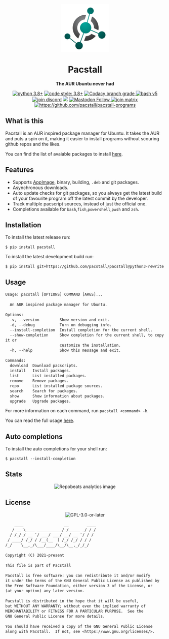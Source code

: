 <p align="center">
    <a href="https://github.com/pacstall/pacstall"><img align="center" height="150" src="https://raw.githubusercontent.com/pacstall/website/master/client/public/pacstall.svg" alt="Pacstall Logo" /></a>
</p>
<h1 align="center">Pacstall</h1>
<p align="center"><b>The AUR Ubuntu never had</b></p>

<p align="center">
    <!-- Programming info -->
    <a href="https://www.python.org/"><img alt="python 3.8+" src="https://img.shields.io/badge/python-3.8%2B-306998?logo=python&logoColor=white&style=for-the-badge" /></a>
    <a href="https://github.com/psf/black"><img alt="code style: 3.8+" src="https://img.shields.io/badge/code%20style-black-black?style=for-the-badge" /></a>
    <a href="https://www.codacy.com/gh/pacstall/pacstall/dashboard?utm_source=github.com&amp;utm_medium=referral&amp;utm_content=pacstall/pacstall&amp;utm_campaign=Badge_Grade">
        <img alt="Codacy branch grade" src="https://img.shields.io/codacy/grade/3c7e992f7e464b16919b7d57e524c997/python3-rewrite?logo=codacy&style=for-the-badge" />
    </a>
    <a href="https://www.gnu.org/software/bash"><img alt="bash v5" src="https://img.shields.io/badge/bash-v5-chateauGreen?logo=gnubash&logoColor=white&style=for-the-badge" /></a>
    <br />
    <!-- Social -->
    <a href="https://discord.gg/yzrjXJV6K8"><img alt="join discord" src="https://img.shields.io/discord/839818021207801878?color=5865F2&label=Discord&logo=discord&logoColor=FFFFFF&style=for-the-badge" /></a>
    <a href="https://reddit.com/r/pacstall"><img src="https://img.shields.io/reddit/subreddit-subscribers/pacstall?label=Reddit&color=FF4301&style=for-the-badge&logo=reddit&logoColor=FFFFFF" loading="lazy" /></a>
    <a href="https://social.linux.pizza/web/@pacstall">
        <img alt="Mastodon Follow" src="https://img.shields.io/mastodon/follow/107278715447740005?color=3088d4&domain=https%3A%2F%2Fsocial.linux.pizza&label=Mastodon&logo=mastodon&logoColor=white&style=for-the-badge" loading="lazy" />
    </a>
    <a href="https://matrix.to/#/#pacstall:matrix.org"><img alt="join matrix" src="https://img.shields.io/matrix/pacstall:matrix.org?color=888888&label=Matrix&logo=Matrix&style=for-the-badge" /></a>
    <br />
    <!-- Link to the programs repository -->
    <a href="https://github.com/pacstall/pacstall-programs">
        <img alt="https://github.com/pacstall/pacstall-programs" src="https://img.shields.io/github/commit-activity/m/pacstall/pacstall-programs?style=for-the-badge&label=programs%20repo%20activity" />
    </a>
</p>

## What is this

Pacstall is an AUR inspired package manager for Ubuntu. It takes the AUR and
puts a spin on it, making it easier to install programs without scouring github
repos and the likes.

You can find the list of avaiable packages to install
[here](https://github.com/pacstall/pacstall-programs/tree/master/packages).

## Features

* Supports [AppImage](https://appimage.org), binary, building, `.deb` and git
  packages.
* Asynchronous downloads.
* Auto update checks for git packages, so you always get the latest build of
  your favourite program off the latest commit by the developer.
* Track multiple pacscript sources, instead of just the official one.
* Completions available for `bash`,`fish`,`powershell`,`pwsh` and `zsh`.

## Installation

To install the latest release run:

```console
$ pip install pacstall
```

To install the latest development build run:

```console
$ pip install git+https://github.com/pacstall/pacstall@python3-rewrite
```

## Usage

```console
Usage: pacstall [OPTIONS] COMMAND [ARGS]...

  An AUR inspired package manager for Ubuntu.

Options:
  -v, --version         Show version and exit.
  -d, --debug           Turn on debugging info.
  --install-completion  Install completion for the current shell.
  --show-completion     Show completion for the current shell, to copy it or
                        customize the installation.
  -h, --help            Show this message and exit.

Commands:
  download  Download pacscripts.
  install   Install packages.
  list      List installed packages.
  remove    Remove packages.
  repo      List installed package sources.
  search    Search for packages.
  show      Show information about packages.
  upgrade   Upgrade packages.
```

For more information on each command, run `pacstall <command> -h`.

You can read the full usage
[here](https://github.com/pacstall/pacstall/wiki/Pacstall-2.0-Usage).

## Auto completions

To install the auto completions for your shell run:

```console
$ pacstall --install-completion
```

## Stats

<p align="center"><img alt="Repobeats analytics image" src="https://repobeats.axiom.co/api/embed/ba51853c4b477dcb6b2f3ad9c183f8d7086d027c.svg" /></p>

## License

<p align="center"><img alt="GPL-3.0-or-later" height="100" src="https://www.gnu.org/graphics/gplv3-or-later.svg" /></p>

```monospace
    ____                  __        ____
   / __ \____ ___________/ /_____ _/ / /
  / /_/ / __ `/ ___/ ___/ __/ __ `/ / /
 / ____/ /_/ / /__(__  ) /_/ /_/ / / /
/_/    \__,_/\___/____/\__/\__,_/_/_/

Copyright (C) 2021-present

This file is part of Pacstall

Pacstall is free software: you can redistribute it and/or modify
it under the terms of the GNU General Public License as published by
the Free Software Foundation, either version 3 of the License, or
(at your option) any later version.

Pacstall is distributed in the hope that it will be useful,
but WITHOUT ANY WARRANTY; without even the implied warranty of
MERCHANTABILITY or FITNESS FOR A PARTICULAR PURPOSE.  See the
GNU General Public License for more details.

You should have received a copy of the GNU General Public License
along with Pacstall.  If not, see <https://www.gnu.org/licenses/>.
```
